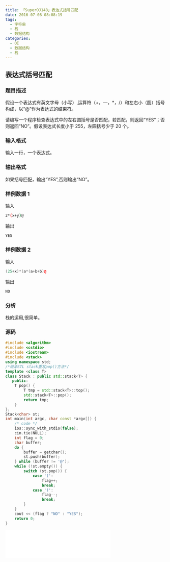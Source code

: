 ```yaml
---
title: 「SuperOJ148」表达式括号匹配
date: 2016-07-08 08:08:19
tags:
  - 字符串
  - 栈
  - 数据结构
categories:
  - OI
  - 数据结构
  - 栈
---
```

## 表达式括号匹配
### 题目描述
假设一个表达式有英文字母（小写）,运算符（+，—，*，/）和左右小（圆）括号构成，以“@”作为表达式的结束符。

请编写一个程序检查表达式中的左右圆括号是否匹配，若匹配，则返回“YES”；否则返回“NO”。假设表达式长度小于 255，左圆括号少于 20 个。
### 输入格式
输入一行，一个表达式。
### 输出格式
如果括号匹配，输出“YES”,否则输出“NO”。
<!-- more -->
### 样例数据 1
输入
``` bash
2*(x+y)@
```
输出
``` bash
YES
```
### 样例数据 2
输入
``` cpp
(25+x)*(a*(a+b+b)@
```
输出
``` cpp
NO
```
### 分析
栈的运用,很简单。
### 源码
``` cpp
#include <algorithm>
#include <cstdio>
#include <iostream>
#include <stack>
using namespace std;
/*继承STL stack重写pop()方法*/
template <class T>
class Stack : public std::stack<T> {
   public:
    T pop() {
        T tmp = std::stack<T>::top();
        std::stack<T>::pop();
        return tmp;
    }
};
Stack<char> st;
int main(int argc, char const *argv[]) {
    /* code */
    ios::sync_with_stdio(false);
    cin.tie(NULL);
    int flag = 0;
    char buffer;
    do {
        buffer = getchar();
        st.push(buffer);
    } while (buffer != '@');
    while (!st.empty()) {
        switch (st.pop()) {
            case '(':
                flag++;
                break;
            case ')':
                flag--;
                break;
        }
    }
    cout << (flag ? "NO" : "YES");
    return 0;
}
```
<iframe frameborder="no" border="0" marginwidth="0" marginheight="0" width=330 height=86 src="//music.163.com/outchain/player?type=2&id=792393&auto=1&height=66"></iframe>